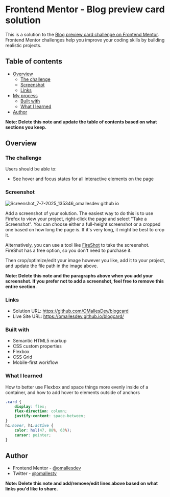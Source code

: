 # Frontend Mentor - Blog preview card solution

This is a solution to the [Blog preview card challenge on Frontend Mentor](https://www.frontendmentor.io/challenges/blog-preview-card-ckPaj01IcS). Frontend Mentor challenges help you improve your coding skills by building realistic projects. 

## Table of contents

- [Overview](#overview)
  - [The challenge](#the-challenge)
  - [Screenshot](#screenshot)
  - [Links](#links)
- [My process](#my-process)
  - [Built with](#built-with)
  - [What I learned](#what-i-learned)
- [Author](#author)

**Note: Delete this note and update the table of contents based on what sections you keep.**

## Overview

### The challenge

Users should be able to:

- See hover and focus states for all interactive elements on the page

### Screenshot

![Screenshot_7-7-2025_135346_omallesdev github io](https://github.com/user-attachments/assets/3fd5c6a3-3e5a-43d8-a87f-bb703c71eb13)

Add a screenshot of your solution. The easiest way to do this is to use Firefox to view your project, right-click the page and select "Take a Screenshot". You can choose either a full-height screenshot or a cropped one based on how long the page is. If it's very long, it might be best to crop it.

Alternatively, you can use a tool like [FireShot](https://getfireshot.com/) to take the screenshot. FireShot has a free option, so you don't need to purchase it. 

Then crop/optimize/edit your image however you like, add it to your project, and update the file path in the image above.

**Note: Delete this note and the paragraphs above when you add your screenshot. If you prefer not to add a screenshot, feel free to remove this entire section.**

### Links

- Solution URL: https://github.com/OMallesDev/blogcard
- Live Site URL: https://omallesdev.github.io/blogcard/

### Built with

- Semantic HTML5 markup
- CSS custom properties
- Flexbox
- CSS Grid
- Mobile-first workflow

### What I learned
How to better use Flexbox and space things more evenly inside of a container, and how to add hover to elements outside of anchors

```css
.card {
    display: flex;
    flex-direction: column;
    justify-content: space-between;
}
h1:hover, h1:active {
    color: hsl(47, 88%, 63%);
    cursor: pointer;
}
```

## Author

- Frontend Mentor - [@omallesdev](https://www.frontendmentor.io/profile/omallesdev)
- Twitter - [@omallestv](https://www.twitter.com/omallestv)

**Note: Delete this note and add/remove/edit lines above based on what links you'd like to share.**
